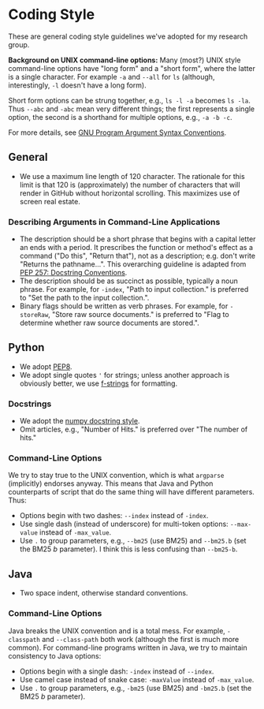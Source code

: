 # Coding Style

These are general coding style guidelines we've adopted for my research group.

**Background on UNIX command-line options:**
Many (most?) UNIX style command-line options have "long form" and a "short form", where the latter is a single character.
For example `-a` and `--all` for `ls` (although, interestingly, `-l` doesn't have a long form).

Short form options can be strung together, e.g., `ls -l -a` becomes `ls -la`.
Thus `--abc` and `-abc` mean very different things; the first represents a single option, the second is a shorthand for multiple options, e.g., `-a -b -c`.

For more details, see [GNU Program Argument Syntax Conventions](https://www.gnu.org/software/libc/manual/html_node/Argument-Syntax.html).

## General

+ We use a maximum line length of 120 character.
The rationale for this limit is that 120 is (approximately) the number of characters that will render in GitHub without horizontal scrolling.
This maximizes use of screen real estate.

### Describing Arguments in Command-Line Applications

+ The description should be a short phrase that begins with a capital letter an ends with a period. It prescribes the function or method's effect as a command ("Do this", "Return that"), not as a description; e.g. don't write "Returns the pathname...". This overarching guideline is adapted from [PEP 257: Docstring Conventions](https://www.python.org/dev/peps/pep-0257/).
+ The description should be as succinct as possible, typically a noun phrase. For example, for `-index`, "Path to input collection." is preferred to "Set the path to the input collection.".
+ Binary flags should be written as verb phrases. For example, for `-storeRaw`, "Store raw source documents." is preferred to "Flag to determine whether raw source documents are stored.".

## Python

+ We adopt [PEP8](https://pep8.org/).
+ We adopt single quotes `'` for strings; unless another approach is obviously better, we use [f-strings](https://www.python.org/dev/peps/pep-0498/) for formatting.

### Docstrings

+ We adopt the [numpy docstring style](https://numpydoc.readthedocs.io/en/latest/format.html).
+ Omit articles, e.g., "Number of Hits." is preferred over "The number of hits."

### Command-Line Options

We try to stay true to the UNIX convention, which is what `argparse` (implicitly) endorses anyway.
This means that Java and Python counterparts of script that do the same thing will have different parameters.
Thus:

+ Options begin with two dashes: `--index` instead of `-index`.
+ Use single dash (instead of underscore) for multi-token options: `--max-value` instead of `-max_value`.
+ Use `.` to group parameters, e.g., `--bm25` (use BM25) and `--bm25.b` (set the BM25 _b_ parameter). I think this is less confusing than `--bm25-b`.


## Java

+ Two space indent, otherwise standard conventions.

### Command-Line Options

Java breaks the UNIX convention and is a total mess.
For example, `-classpath` and `--class-path` both work (although the first is much more common).
For command-line programs written in Java, we try to maintain consistency to Java options:

+ Options begin with a single dash: `-index` instead of `--index`.
+ Use camel case instead of snake case: `-maxValue` instead of `-max_value`.
+ Use `.` to group parameters, e.g., `-bm25` (use BM25) and `-bm25.b` (set the BM25 _b_ parameter).
